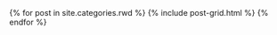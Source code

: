 
<div class="tiles">
{% for post in site.categories.rwd %}
  {% include post-grid.html %}
{% endfor %}
</div>